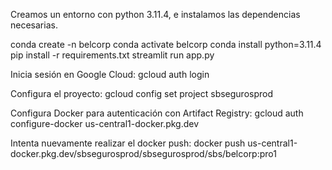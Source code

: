 Creamos un entorno con python 3.11.4, e instalamos las dependencias necesarias.

conda create -n belcorp
conda activate belcorp
conda install python=3.11.4
pip install -r requirements.txt
streamlit run app.py

Inicia sesión en Google Cloud:
gcloud auth login

Configura el proyecto:
gcloud config set project sbsegurosprod

Configura Docker para autenticación con Artifact Registry:
gcloud auth configure-docker us-central1-docker.pkg.dev

Intenta nuevamente realizar el docker push:
docker push us-central1-docker.pkg.dev/sbsegurosprod/sbsegurosprod/sbs/belcorp:pro1
